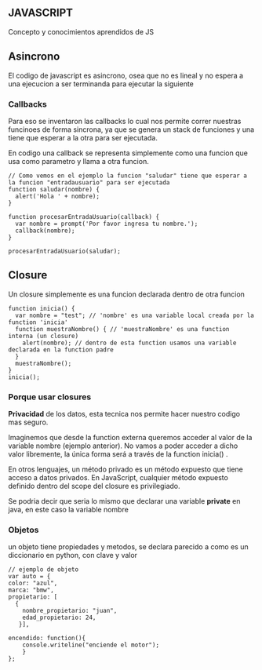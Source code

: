## JAVASCRIPT
Concepto y conocimientos aprendidos de JS

## Asincrono
El codigo de javascript es asincrono, osea que no es lineal y no espera a una ejecucion a ser terminanda para ejecutar la siguiente

### Callbacks
Para eso se inventaron las callbacks lo cual nos permite correr nuestras funcinoes de forma sincrona, ya que se genera un stack de funciones
y una tiene que esperar a la otra para ser ejecutada.   

En codigo una callback se representa simplemente como una funcion que usa como parametro y llama a otra funcion.
```
// Como vemos en el ejemplo la funcion "saludar" tiene que esperar a la funcion "entradausuario" para ser ejecutada
function saludar(nombre) {
  alert('Hola ' + nombre);
}

function procesarEntradaUsuario(callback) {
  var nombre = prompt('Por favor ingresa tu nombre.');
  callback(nombre);
}

procesarEntradaUsuario(saludar);
```


## Closure
Un closure simplemente es una funcion declarada dentro de otra funcion
```
function inicia() {
  var nombre = "test"; // 'nombre' es una variable local creada por la function 'inicia'
  function muestraNombre() { // 'muestraNombre' es una function interna (un closure)
    alert(nombre); // dentro de esta function usamos una variable declarada en la function padre
  }
  muestraNombre();
}
inicia();  
```
### Porque usar closures 
**Privacidad** de los datos, esta tecnica nos permite hacer nuestro codigo mas seguro.   

Imaginemos que desde la function externa queremos acceder al valor de la variable nombre (ejemplo anterior). No vamos a poder acceder a dicho valor libremente, la única forma será a través de la function inicia() .

En otros lenguajes, un método privado es un método expuesto que tiene acceso a datos privados. En JavaScript, cualquier método expuesto definido dentro del scope del closure es privilegiado.   

Se podria decir que seria lo mismo que declarar una variable **private** en java, en este caso la variable nombre

### Objetos
un objeto tiene propiedades y metodos, se declara parecido a como es un diccionario en python, con clave y valor

```
// ejemplo de objeto
var auto = {
color: "azul",
marca: "bmw",
propietario: [
  {
    nombre_propietario: "juan",
    edad_propietario: 24,
   }],

encendido: function(){
    console.writeline("enciende el motor");
    }
};
```
    


